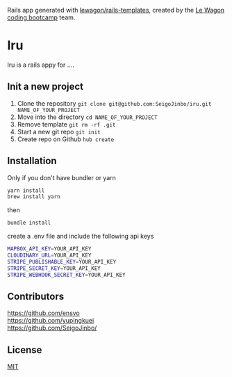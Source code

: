 Rails app generated with [lewagon/rails-templates](https://github.com/lewagon/rails-templates), created by the [Le Wagon coding bootcamp](https://www.lewagon.com) team.
# Iru

Iru is a rails appy for ....

## Init a new project
1. Clone the repository ```git clone git@github.com:SeigoJinbo/iru.git NAME_OF_YOUR_PROJECT```
2. Move into the directory ```cd NAME_OF_YOUR_PROJECT```
3. Remove template ```git rm -rf .git```
4. Start a new git repo ```git init```
5. Create repo on Github ```hub create```

## Installation


Only if you don't have bundler or yarn

```bash
yarn install
brew install yarn
```
then
```bash
bundle install
```
create a .env file and include the following api keys

```bash
MAPBOX_API_KEY=YOUR_API_KEY
CLOUDINARY_URL=YOUR_API_KEY
STRIPE_PUBLISHABLE_KEY=YOUR_API_KEY
STRIPE_SECRET_KEY=YOUR_API_KEY
STRIPE_WEBHOOK_SECRET_KEY=YOUR_API_KEY
```


## Contributors
https://github.com/ensvo  
https://github.com/yupingkuei  
https://github.com/SeigoJinbo/

## License
[MIT](https://choosealicense.com/licenses/mit/)
